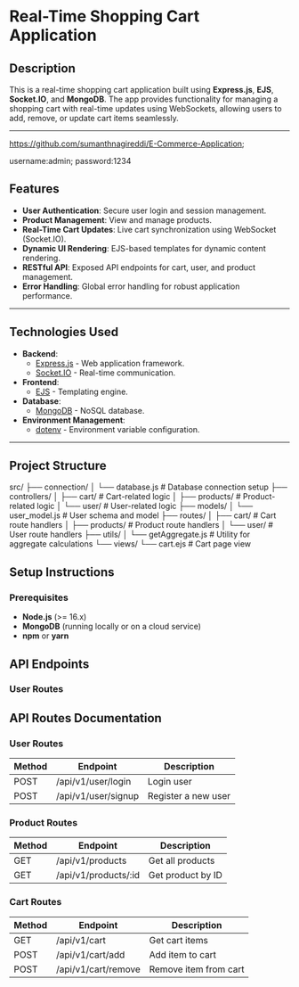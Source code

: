 # Real-Time Shopping Cart Application

## Description

This is a real-time shopping cart application built using **Express.js**, **EJS**, **Socket.IO**, and **MongoDB**. The app provides functionality for managing a shopping cart with real-time updates using WebSockets, allowing users to add, remove, or update cart items seamlessly.

---

https://github.com/sumanthnagireddi/E-Commerce-Application;

username:admin;
password:1234

## Features

- **User Authentication**: Secure user login and session management.
- **Product Management**: View and manage products.
- **Real-Time Cart Updates**: Live cart synchronization using WebSocket (Socket.IO).
- **Dynamic UI Rendering**: EJS-based templates for dynamic content rendering.
- **RESTful API**: Exposed API endpoints for cart, user, and product management.
- **Error Handling**: Global error handling for robust application performance.

---

## Technologies Used

- **Backend**: 
  - [Express.js](https://expressjs.com/) - Web application framework.
  - [Socket.IO](https://socket.io/) - Real-time communication.
- **Frontend**: 
  - [EJS](https://ejs.co/) - Templating engine.
- **Database**: 
  - [MongoDB](https://www.mongodb.com/) - NoSQL database.
- **Environment Management**:
  - [dotenv](https://www.npmjs.com/package/dotenv) - Environment variable configuration.

---

## Project Structure

src/
├── connection/
│   └── database.js         # Database connection setup
├── controllers/
│   ├── cart/               # Cart-related logic
│   ├── products/           # Product-related logic
│   └── user/               # User-related logic
├── models/
│   └── user_model.js       # User schema and model
├── routes/
│   ├── cart/               # Cart route handlers
│   ├── products/           # Product route handlers
│   └── user/               # User route handlers
├── utils/
│   └── getAggregate.js     # Utility for aggregate calculations
└── views/
    └── cart.ejs            # Cart page view


## Setup Instructions

### Prerequisites

- **Node.js** (>= 16.x)
- **MongoDB** (running locally or on a cloud service)
- **npm** or **yarn**

## API Endpoints
### User Routes
## API Routes Documentation

### User Routes

| Method | Endpoint           | Description         |
|--------|--------------------|---------------------|
| POST   | /api/v1/user/login | Login user          |
| POST   | /api/v1/user/signup| Register a new user |

### Product Routes

| Method | Endpoint                | Description        |
|--------|-------------------------|--------------------|
| GET    | /api/v1/products        | Get all products   |
| GET    | /api/v1/products/:id    | Get product by ID  |

### Cart Routes

| Method | Endpoint                | Description         |
|--------|-------------------------|---------------------|
| GET    | /api/v1/cart            | Get cart items      |
| POST   | /api/v1/cart/add        | Add item to cart    |
| POST   | /api/v1/cart/remove     | Remove item from cart|

